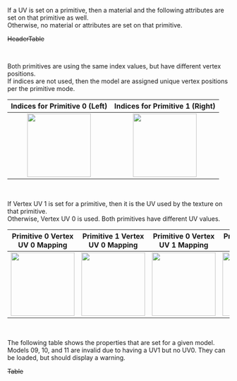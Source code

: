 If a UV is set on a primitive, then a material and the following attributes are set on that primitive as well.  
Otherwise, no material or attributes are set on that primitive.

~~HeaderTable~~

<br>

Both primitives are using the same index values, but have different vertex positions.  
If indices are not used, then the model are assigned unique vertex positions per the primitive mode.  

Indices for Primitive 0 (Left) | Indices for Primitive 1 (Right)
:---: | :---:
<img src="./Icon_Indices_Primitive0.png" height="144" width="144" align="middle"> | <img src="./Icon_Indices_Primitive1.png" height="144" width="144" align="middle">

<br>

If Vertex UV 1 is set for a primitive, then it is the UV used by the texture on that primitive.  
Otherwise, Vertex UV 0 is used. Both primitives have different UV values.  

Primitive 0 Vertex UV 0 Mapping | Primitive 1 Vertex UV 0 Mapping | Primitive 0 Vertex UV 1 Mapping | Primitive 1 Vertex UV 1 Mapping
:---: | :---: | :---: | :---:
<img src="./Icon_UVSpace2.png" height="144" width="144" align="middle"> | <img src="./Icon_UVSpace4.png" height="144" width="144" align="middle"> | <img src="./Icon_UVSpace3.png" height="144" width="144" align="middle"> | <img src="./Icon_UVSpace5.png" height="144" width="144" align="middle">

<br>

The following table shows the properties that are set for a given model.  
Models 09, 10, and 11 are invalid due to having a UV1 but no UV0.  They can be loaded, but should display a warning.  

~~Table~~ 
